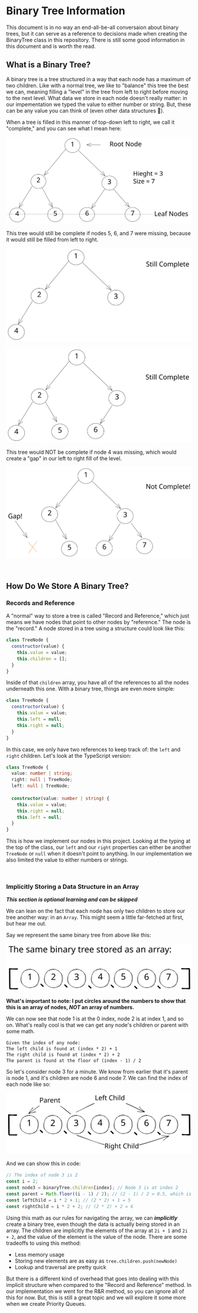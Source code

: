 # Binary Tree Information

This document is in no way an end-all-be-all conversaion about binary trees, but it can serve as a reference to decisions made when creating the BinaryTree class in this repository.
There is still some good information in this document and is worth the read.

## What is a Binary Tree?

A binary tree is a tree structured in a way that each node has a maximum of two children.
Like with a normal tree, we like to "balance" this tree the best we can, meaning filling a "level" in the tree from left to right before moving to the next level.
What data we store in each node doesn't really matter: in our impementation we typed the value to either number or string.
But, these can be any value you can think of (even other data structures 🤯).

When a tree is filled in this manner of top-down left to right, we call it "complete," and you can see what I mean here:

![A Completed Binary Tree](images/completed_binary_tree.svg "Completed Binary Tree")

This tree would still be complete if nodes 5, 6, and 7 were missing, because it would still be filled from left to right.

![A Completed Binary Tree](images/completed_binary_tree_2.svg "Completed Binary Tree 2")

![A Completed Binary Tree](images/completed_binary_tree_3.svg "Completed Binary Tree 3")

This tree would NOT be complete if node 4 was missing, which would create a "gap" in our left to right fill of the level.

![An Incomplete Binary Tree](images/incomplete_binary_tree.svg "Incomplete Binary Tree")

&nbsp;

## How Do We Store A Binary Tree?

### Records and Reference

A "normal" way to store a tree is called "Record and Reference," which just means we have nodes that point to other nodes by "reference."
The node is the "record."
A node stored in a tree using a structure could look like this:

```javascript
class TreeNode {
  constructor(value) {
    this.value = value;
    this.children = [];
  }
}
```

Inside of that `children` array, you have all of the references to all the nodes underneath this one.
With a binary tree, things are even more simple:

```javascript
class TreeNode {
  constructor(value) {
    this.value = value;
    this.left = null;
    this.right = null;
  }
}
```

In this case, we only have two references to keep track of: the `left` and `right` children. Let's look at the TypeScript version:

```typescript
class TreeNode {
  value: number | string;
  right: null | TreeNode;
  left: null | TreeNode;

  constructor(value: number | string) {
    this.value = value;
    this.right = null;
    this.left = null;
  }
}
```

This is how we implement our nodes in this project.
Looking at the typing at the top of the class, our `left` and our `right` properties can either be another `TreeNode` or `null` when it doesn't point to anything.
In our implementation we also limited the value to either numbers or strings.

&nbsp;

### Implicitly Storing a Data Structure in an Array

**_This section is optional learning and can be skipped_**

We can lean on the fact that each node has only two children to store our tree another way: in an `Array`.
This might seem a little far-fetched at first, but hear me out.

Say we represent the same binary tree from above like this:

![An Incomplete Binary Tree](images/binary_tree_in_array.svg "Incomplete Binary Tree")

**What's important to note: I put circles around the numbers to show that this is an array of nodes, _NOT_ an array of numbers.**

We can now see that node 1 is at the 0 index, node 2 is at index 1, and so on.
What's really cool is that we can get any node's children or parent with some math.

```text
Given the index of any node:
The left child is found at (index * 2) + 1
The right child is found at (index * 2) + 2
The parent is found at the floor of (index - 1) / 2
```

So let's consider node 3 for a minute.
We know from earlier that it's parent is node 1, and it's children are node 6 and node 7.
We can find the index of each node like so:

![An Incomplete Binary Tree](images/binary_tree_in_array_2.svg "Incomplete Binary Tree")

And we can show this in code:

```javascript
// The index of node 3 is 2
const i = 2;
const node3 = binaryTree.children[index]; // Node 3 is at index 2
const parent = Math.floor((i - 1) / 2); // (2 - 1) / 2 = 0.5, which is tuncated to 0
const leftChild = i * 2 + 1; // (2 * 2) + 1 = 5
const rightChild = i * 2 + 2; // (2 * 2) + 2 = 6
```

Using this math as our rules for navigating the array, we can **_implicitly_** create a binary tree, even though the data is actually being stored in an array.
The children are implicitly the elements of the array at `2i + 1` and `2i + 2`, and the value of the element is the value of the node.
There are some tradeoffs to using this method:

- Less memory usage
- Storing new elements are as easy as `tree.children.push(newNode)`
- Lookup and traversal are pretty quick

But there is a different kind of overhead that goes into dealing with this implicit structure when compared to the "Record and Reference" method.
In our implementation we went for the R&R method, so you can ignore all of this for now.
But, this is still a great topic and we will explore it some more when we create Priority Queues.

